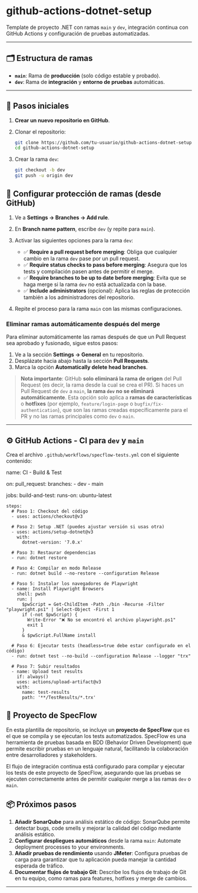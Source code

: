 # github-actions-dotnet-setup

Template de proyecto .NET con ramas `main` y `dev`, integración continua con GitHub Actions y configuración de pruebas automatizadas.

---

## 🗂️ Estructura de ramas

- **`main`**: Rama de **producción** (solo código estable y probado).
- **`dev`**: Rama de **integración** y **entorno de pruebas** automáticas.

---

## 🚀 Pasos iniciales

1. **Crear un nuevo repositorio en GitHub**.
2. Clonar el repositorio:

   ```bash
   git clone https://github.com/tu-usuario/github-actions-dotnet-setup.git
   cd github-actions-dotnet-setup
   ```
3. Crear la rama `dev`:

   ```bash
   git checkout -b dev
   git push -u origin dev
   ```
## 🔐 Configurar protección de ramas (desde GitHub)

1. Ve a **Settings → Branches → Add rule**.
2. En **Branch name pattern**, escribe `dev` (y repite para `main`).
3. Activar las siguientes opciones para la rama `dev`:
   - ✅ **Require a pull request before merging**: Obliga que cualquier cambio en la rama `dev` pase por un pull request.
   - ✅ **Require status checks to pass before merging**: Asegura que los tests y compilación pasen antes de permitir el merge.
   - ✅ **Require branches to be up to date before merging**: Evita que se haga merge si la rama `dev` no está actualizada con la base.
   - ✅ **Include administrators** (opcional): Aplica las reglas de protección también a los administradores del repositorio.

4. Repite el proceso para la rama `main` con las mismas configuraciones.

### Eliminar ramas automáticamente después del merge

Para eliminar automáticamente las ramas después de que un Pull Request sea aprobado y fusionado, sigue estos pasos:

1. Ve a la sección **Settings → General** en tu repositorio.
2. Desplázate hacia abajo hasta la sección **Pull Requests**.
3. Marca la opción **Automatically delete head branches**.

> **Nota importante**: GitHub **solo eliminará la rama de origen** del Pull Request (es decir, la rama desde la cual se crea el PR). Si haces un Pull Request de `dev` a `main`, **la rama `dev` no se eliminará automáticamente**. Esta opción solo aplica a **ramas de características** o **hotfixes** (por ejemplo, `feature/login-page` o `bugfix/fix-authentication`), que son las ramas creadas específicamente para el PR y no las ramas principales como `dev` o `main`.

---

## ⚙️ GitHub Actions - CI para `dev` y `main`

Crea el archivo `.github/workflows/specflow-tests.yml` con el siguiente contenido:

name: CI - Build & Test

on:
  pull_request:
    branches:
      - dev
      - main

jobs:
  build-and-test:
    runs-on: ubuntu-latest

    steps:
      # Paso 1: Checkout del código
      - uses: actions/checkout@v3

      # Paso 2: Setup .NET (puedes ajustar versión si usas otra)
      - uses: actions/setup-dotnet@v3
        with:
          dotnet-version: '7.0.x'

      # Paso 3: Restaurar dependencias
      - run: dotnet restore

      # Paso 4: Compilar en modo Release
      - run: dotnet build --no-restore --configuration Release

      # Paso 5: Instalar los navegadores de Playwright
      - name: Install Playwright Browsers
        shell: pwsh
        run: |
          $pwScript = Get-ChildItem -Path ./bin -Recurse -Filter "playwright.ps1" | Select-Object -First 1
          if (-not $pwScript) {
            Write-Error "❌ No se encontró el archivo playwright.ps1"
            exit 1
          }
          & $pwScript.FullName install

      # Paso 6: Ejecutar tests (headless=true debe estar configurado en el código)
      - run: dotnet test --no-build --configuration Release --logger "trx"

      # Paso 7: Subir resultados
      - name: Upload test results
        if: always()
        uses: actions/upload-artifact@v3
        with:
          name: test-results
          path: '**/TestResults/*.trx'

          
## 🧪 Proyecto de SpecFlow

En esta plantilla de repositorio, se incluye un **proyecto de SpecFlow** que es el que se compila y se ejecutan los tests automatizados. SpecFlow es una herramienta de pruebas basada en BDD (Behavior Driven Development) que permite escribir pruebas en un lenguaje natural, facilitando la colaboración entre desarrolladores y stakeholders.

El flujo de integración continua está configurado para compilar y ejecutar los tests de este proyecto de SpecFlow, asegurando que las pruebas se ejecuten correctamente antes de permitir cualquier merge a las ramas `dev` o `main`.

## 📦 Próximos pasos

1. **Añadir SonarQube** para análisis estático de código: SonarQube permite detectar bugs, code smells y mejorar la calidad del código mediante análisis estático.
2. **Configurar despliegues automáticos** desde la rama `main`: Automate deployment processes to your environments.
3. **Añadir pruebas de rendimiento** usando **JMeter**: Configura pruebas de carga para garantizar que tu aplicación pueda manejar la cantidad esperada de tráfico.
4. **Documentar flujos de trabajo Git**: Describe los flujos de trabajo de Git en tu equipo, como ramas para features, hotfixes y merge de cambios.

---

